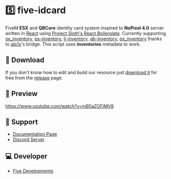 # 5️⃣ five-idcard
FiveM **ESX** and **QBCore** identity card system inspired to **NoPixel 4.0** server written in [React](https://react.dev/) using [Project Sloth's React Boilerplate](https://github.com/project-error/fivem-react-boilerplate-lua/tree/master).
Currently supporting [ox_inventory](https://github.com/overextended/ox_inventory), [ps-inventory](https://github.com/Project-Sloth/ps-inventory), [lj-inventory](https://github.com/loljoshie/lj-inventory), [qb-inventory](https://github.com/qbcore-framework/qb-inventory), [qs_inventory](https://buy.quasar-store.com/package/4770732) thanks to [alp1x](https://github.com/alp1x)'s bridge.
This script uses **inventories** metadata to work.

## 🔽 Download
If you don't know how to edit and build our resource just [download it](https://github.com/cinquina/five-idcard/releases/tag/1.0.0) for free from the [release](https://github.com/cinquina/five-idcard/releases/tag/1.0.0) page.

## 👀 Preview
https://www.youtube.com/watch?v=mB5aZOFjMV8

## 🤝 Support
- [Documentation Page](https://five-developments.gitbook.io/scripts/scripts/five-idcard/setup)
- [Discord Server](https://discord.gg/547nKvQhZ7)

## 💻 Developer
- [Five Developments](https://discord.gg/547nKvQhZ7)
